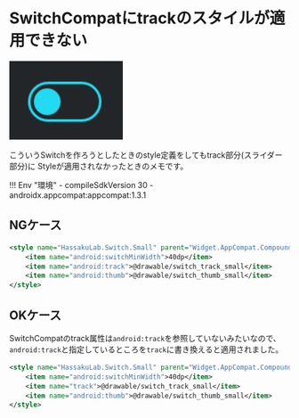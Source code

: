 # SwitchCompatにtrackのスタイルが適用できない

![styled switch](styled-switch.png)

こういうSwitchを作ろうとしたときのstyle定義をしてもtrack部分(スライダー部分)に
Styleが適用されなかったときのメモです。

!!! Env "環境"
    - compileSdkVersion 30
    - androidx.appcompat:appcompat:1.3.1

## NGケース

```xml
<style name="HassakuLab.Switch.Small" parent="Widget.AppCompat.CompoundButton.Switch">
    <item name="android:switchMinWidth">40dp</item>
    <item name="android:track">@drawable/switch_track_small</item>
    <item name="android:thumb">@drawable/switch_thumb_small</item>
</style>
```

## OKケース
SwitchCompatのtrack属性は`android:track`を参照していないみたいなので、
`android:track`と指定しているところを`track`に書き換えると適用されました。

```xml
<style name="HassakuLab.Switch.Small" parent="Widget.AppCompat.CompoundButton.Switch">
    <item name="android:switchMinWidth">40dp</item>
    <item name="track">@drawable/switch_track_small</item>
    <item name="android:thumb">@drawable/switch_thumb_small</item>
</style>
```
